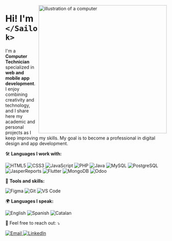 <img 
  src="https://raw.githubusercontent.com/MicaelliMedeiros/micaellimedeiros/master/image/computer-illustration.png" 
  alt="illustration of a computer" 
  min-width="400px" 
  max-width="400px" 
  width="400px" 
  align="right" 
/>

<h1 align="left">Hi! I'm <code>&lt;/Sailok&gt;</code></h1>

<p align="left">
  I'm a <strong>Computer Technician</strong> specialized in <strong>web and mobile app development</strong>. I enjoy combining creativity and technology, and I share here my academic and personal projects as I keep improving my skills. My goal is to become a professional in digital design and app development.
</p>

<p align="left">
  🛠️ <strong>Languages I work with:</strong>
</p>

<p align="left">
  <img 
    src="https://img.shields.io/badge/HTML5-E34F26?style=for-the-badge&logo=html5&logoColor=white" 
    alt="HTML5" 
  />
  <img 
    src="https://img.shields.io/badge/CSS3-1572B6?style=for-the-badge&logo=css3&logoColor=white" 
    alt="CSS3" 
  />
  <img 
    src="https://img.shields.io/badge/JavaScript-F7DF1E?style=for-the-badge&logo=javascript&logoColor=black" 
    alt="JavaScript" 
  />
  <img 
    src="https://img.shields.io/badge/PHP-777BB4?style=for-the-badge&logo=php&logoColor=white" 
    alt="PHP" 
  />
  <img 
    src="https://img.shields.io/badge/Java-007396?style=for-the-badge&logo=java&logoColor=white" 
    alt="Java" 
  />
  <img 
    src="https://img.shields.io/badge/MySQL-4479A1?style=for-the-badge&logo=mysql&logoColor=white" 
    alt="MySQL" 
  />
  <img 
    src="https://img.shields.io/badge/PostgreSQL-336791?style=for-the-badge&logo=postgresql&logoColor=white" 
    alt="PostgreSQL" 
  />
  <img 
    src="https://img.shields.io/badge/JasperReports-000000?style=for-the-badge&logo=jasperreports&logoColor=white" 
    alt="JasperReports" 
  />
  <img 
    src="https://img.shields.io/badge/Flutter-02569B?style=for-the-badge&logo=flutter&logoColor=white" 
    alt="Flutter" 
  />
  <img 
    src="https://img.shields.io/badge/MongoDB-47A248?style=for-the-badge&logo=mongodb&logoColor=white" 
    alt="MongoDB" 
  />
  <img 
    src="https://img.shields.io/badge/Odoo-4B0082?style=for-the-badge&logo=odoo&logoColor=white" 
    alt="Odoo" 
  />
</p>

<p align="left">
  💼 <strong>Tools and skills:</strong>
</p>

<p align="left">
  <img 
    src="https://img.shields.io/badge/Figma-F24E1E?style=for-the-badge&logo=figma&logoColor=white" 
    alt="Figma" 
  />
  <img 
    src="https://img.shields.io/badge/Git-F05032?style=for-the-badge&logo=git&logoColor=white" 
    alt="Git" 
  />
  <img 
    src="https://img.shields.io/badge/Visual%20Studio%20Code-007ACC?style=for-the-badge&logo=visual-studio-code&logoColor=white" 
    alt="VS Code" 
  />
</p>

<p align="left">
  🌍 <strong>Languages I speak:</strong>
</p>

<p align="left">
  <img 
    src="https://img.shields.io/badge/English-B1-blue?style=for-the-badge" 
    alt="English" 
  />
  <img 
    src="https://img.shields.io/badge/Spanish-Native-red?style=for-the-badge" 
    alt="Spanish" 
  />
  <img 
    src="https://img.shields.io/badge/Catalan-Native-yellow?style=for-the-badge" 
    alt="Catalan" 
  />
</p>

<p align="left">
  💌 Feel free to reach out: ⤵️
</p>

<p align="left">
  <a href="mailto:albaayvi@gmail.com">
    <img 
      src="https://img.shields.io/badge/Email-D14836?style=for-the-badge&logo=gmail&logoColor=white" 
      alt="Email" 
    />
  </a>
  <a href="https://www.linkedin.com/in/alba-ayala-vilanova-26ba1517a/" target="_blank">
    <img 
      src="https://img.shields.io/badge/LinkedIn-0077B5?style=for-the-badge&logo=linkedin&logoColor=white" 
      alt="LinkedIn" 
    />
  </a>
</p>
